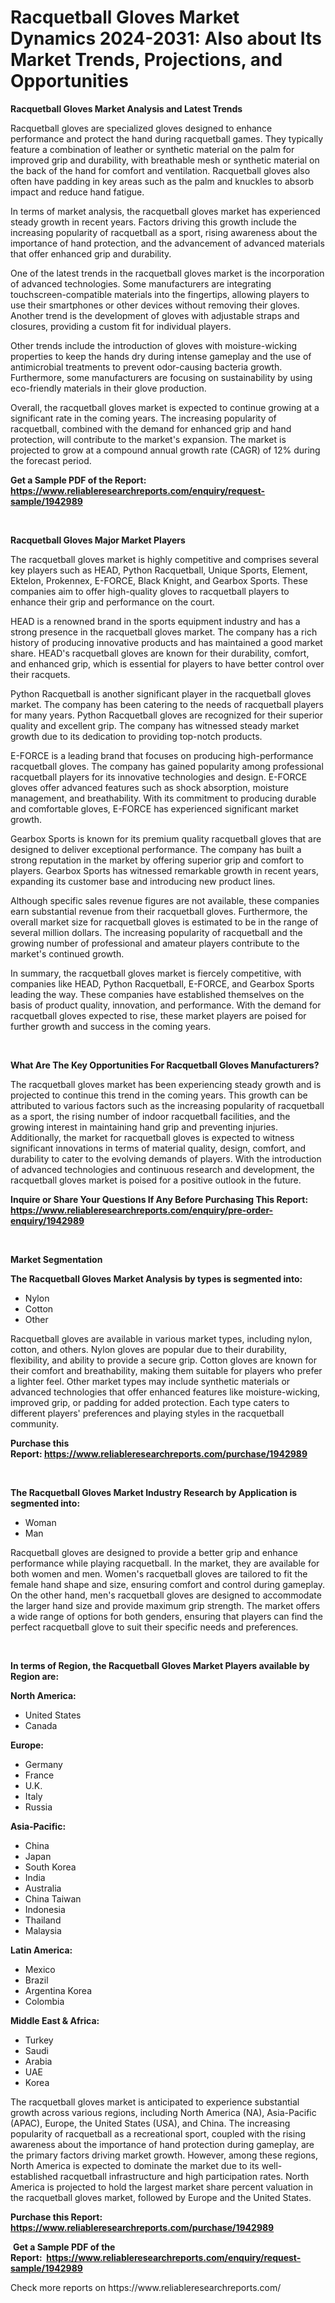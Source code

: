 <p><h1>Racquetball Gloves Market Dynamics 2024-2031: Also about Its Market Trends, Projections, and Opportunities</h1></p><p><strong>Racquetball Gloves Market Analysis and Latest Trends</strong></p>
<p><p>Racquetball gloves are specialized gloves designed to enhance performance and protect the hand during racquetball games. They typically feature a combination of leather or synthetic material on the palm for improved grip and durability, with breathable mesh or synthetic material on the back of the hand for comfort and ventilation. Racquetball gloves also often have padding in key areas such as the palm and knuckles to absorb impact and reduce hand fatigue.</p><p>In terms of market analysis, the racquetball gloves market has experienced steady growth in recent years. Factors driving this growth include the increasing popularity of racquetball as a sport, rising awareness about the importance of hand protection, and the advancement of advanced materials that offer enhanced grip and durability.</p><p>One of the latest trends in the racquetball gloves market is the incorporation of advanced technologies. Some manufacturers are integrating touchscreen-compatible materials into the fingertips, allowing players to use their smartphones or other devices without removing their gloves. Another trend is the development of gloves with adjustable straps and closures, providing a custom fit for individual players.</p><p>Other trends include the introduction of gloves with moisture-wicking properties to keep the hands dry during intense gameplay and the use of antimicrobial treatments to prevent odor-causing bacteria growth. Furthermore, some manufacturers are focusing on sustainability by using eco-friendly materials in their glove production.</p><p>Overall, the racquetball gloves market is expected to continue growing at a significant rate in the coming years. The increasing popularity of racquetball, combined with the demand for enhanced grip and hand protection, will contribute to the market's expansion. The market is projected to grow at a compound annual growth rate (CAGR) of 12% during the forecast period.</p></p>
<p><strong>Get a Sample PDF of the Report:&nbsp; <a href="https://www.reliableresearchreports.com/enquiry/request-sample/1942989">https://www.reliableresearchreports.com/enquiry/request-sample/1942989</a></strong></p>
<p>&nbsp;</p>
<p><strong>Racquetball Gloves Major Market Players</strong></p>
<p><p>The racquetball gloves market is highly competitive and comprises several key players such as HEAD, Python Racquetball, Unique Sports, Element, Ektelon, Prokennex, E-FORCE, Black Knight, and Gearbox Sports. These companies aim to offer high-quality gloves to racquetball players to enhance their grip and performance on the court.</p><p>HEAD is a renowned brand in the sports equipment industry and has a strong presence in the racquetball gloves market. The company has a rich history of producing innovative products and has maintained a good market share. HEAD's racquetball gloves are known for their durability, comfort, and enhanced grip, which is essential for players to have better control over their racquets.</p><p>Python Racquetball is another significant player in the racquetball gloves market. The company has been catering to the needs of racquetball players for many years. Python Racquetball gloves are recognized for their superior quality and excellent grip. The company has witnessed steady market growth due to its dedication to providing top-notch products.</p><p>E-FORCE is a leading brand that focuses on producing high-performance racquetball gloves. The company has gained popularity among professional racquetball players for its innovative technologies and design. E-FORCE gloves offer advanced features such as shock absorption, moisture management, and breathability. With its commitment to producing durable and comfortable gloves, E-FORCE has experienced significant market growth.</p><p>Gearbox Sports is known for its premium quality racquetball gloves that are designed to deliver exceptional performance. The company has built a strong reputation in the market by offering superior grip and comfort to players. Gearbox Sports has witnessed remarkable growth in recent years, expanding its customer base and introducing new product lines.</p><p>Although specific sales revenue figures are not available, these companies earn substantial revenue from their racquetball gloves. Furthermore, the overall market size for racquetball gloves is estimated to be in the range of several million dollars. The increasing popularity of racquetball and the growing number of professional and amateur players contribute to the market's continued growth.</p><p>In summary, the racquetball gloves market is fiercely competitive, with companies like HEAD, Python Racquetball, E-FORCE, and Gearbox Sports leading the way. These companies have established themselves on the basis of product quality, innovation, and performance. With the demand for racquetball gloves expected to rise, these market players are poised for further growth and success in the coming years.</p></p>
<p>&nbsp;</p>
<p><strong>What Are The Key Opportunities For Racquetball Gloves Manufacturers?</strong></p>
<p><p>The racquetball gloves market has been experiencing steady growth and is projected to continue this trend in the coming years. This growth can be attributed to various factors such as the increasing popularity of racquetball as a sport, the rising number of indoor racquetball facilities, and the growing interest in maintaining hand grip and preventing injuries. Additionally, the market for racquetball gloves is expected to witness significant innovations in terms of material quality, design, comfort, and durability to cater to the evolving demands of players. With the introduction of advanced technologies and continuous research and development, the racquetball gloves market is poised for a positive outlook in the future.</p></p>
<p><strong>Inquire or Share Your Questions If Any Before Purchasing This Report: <a href="https://www.reliableresearchreports.com/enquiry/pre-order-enquiry/1942989">https://www.reliableresearchreports.com/enquiry/pre-order-enquiry/1942989</a></strong></p>
<p>&nbsp;</p>
<p><strong>Market Segmentation</strong></p>
<p><strong>The Racquetball Gloves Market Analysis by types is segmented into:</strong></p>
<p><ul><li>Nylon</li><li>Cotton</li><li>Other</li></ul></p>
<p><p>Racquetball gloves are available in various market types, including nylon, cotton, and others. Nylon gloves are popular due to their durability, flexibility, and ability to provide a secure grip. Cotton gloves are known for their comfort and breathability, making them suitable for players who prefer a lighter feel. Other market types may include synthetic materials or advanced technologies that offer enhanced features like moisture-wicking, improved grip, or padding for added protection. Each type caters to different players' preferences and playing styles in the racquetball community.</p></p>
<p><strong>Purchase this Report:&nbsp;<a href="https://www.reliableresearchreports.com/purchase/1942989">https://www.reliableresearchreports.com/purchase/1942989</a></strong></p>
<p>&nbsp;</p>
<p><strong>The Racquetball Gloves Market Industry Research by Application is segmented into:</strong></p>
<p><ul><li>Woman</li><li>Man</li></ul></p>
<p><p>Racquetball gloves are designed to provide a better grip and enhance performance while playing racquetball. In the market, they are available for both women and men. Women's racquetball gloves are tailored to fit the female hand shape and size, ensuring comfort and control during gameplay. On the other hand, men's racquetball gloves are designed to accommodate the larger hand size and provide maximum grip strength. The market offers a wide range of options for both genders, ensuring that players can find the perfect racquetball glove to suit their specific needs and preferences.</p></p>
<p>&nbsp;</p>
<p><strong>In terms of Region, the Racquetball Gloves Market Players available by Region are:</strong></p>
<p>
    <p> <strong> North America: </strong>
        <ul>
            <li>United States</li>
            <li>Canada</li>
        </ul>
        </p> 
    <p> <strong> Europe: </strong>
        <ul>
            <li>Germany</li>
            <li>France</li>
            <li>U.K.</li>
            <li>Italy</li>
            <li>Russia</li>
        </ul>
        </p> 
    <p> <strong> Asia-Pacific: </strong>
        <ul>
            <li>China</li>
            <li>Japan</li>
            <li>South Korea</li>
            <li>India</li>
            <li>Australia</li>
            <li>China Taiwan</li>
            <li>Indonesia</li>
            <li>Thailand</li>
            <li>Malaysia</li>
        </ul>
        </p> 
    <p> <strong> Latin America: </strong>
        <ul>
            <li>Mexico</li>
            <li>Brazil</li>
            <li>Argentina Korea</li>
            <li>Colombia</li>
        </ul>
        </p> 
    <p> <strong> Middle East & Africa: </strong>
        <ul>
            <li>Turkey</li>
            <li>Saudi</li>
            <li>Arabia</li>
            <li>UAE</li>
            <li>Korea</li>
        </ul>
    </p>
    </p>
<p><p>The racquetball gloves market is anticipated to experience substantial growth across various regions, including North America (NA), Asia-Pacific (APAC), Europe, the United States (USA), and China. The increasing popularity of racquetball as a recreational sport, coupled with the rising awareness about the importance of hand protection during gameplay, are the primary factors driving market growth. However, among these regions, North America is expected to dominate the market due to its well-established racquetball infrastructure and high participation rates. North America is projected to hold the largest market share percent valuation in the racquetball gloves market, followed by Europe and the United States.</p></p>
<p><strong>Purchase this Report: <a href="https://www.reliableresearchreports.com/purchase/1942989">https://www.reliableresearchreports.com/purchase/1942989</a></strong></p>
<p>&nbsp;<strong>Get a Sample PDF of the Report:&nbsp;&nbsp;<a href="https://www.reliableresearchreports.com/enquiry/request-sample/1942989">https://www.reliableresearchreports.com/enquiry/request-sample/1942989</a></strong></p>
<p><strong></strong></p>
<p>Check more reports on https://www.reliableresearchreports.com/</p>